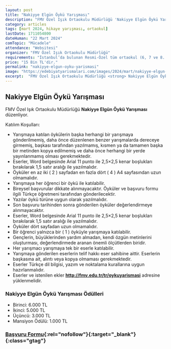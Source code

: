 ```yaml
---
layout: post
title: "Nakiyye Elgün Öykü Yarışması"
description: "FMV Özel Işık Ortaokulu Müdürlüğü 'Nakiyye Elgün Öykü Yarışması' düzenliyor."
category: articles
tags: [mart 2024, hikaye yarışması, ortaokul]
lastDate: 1711054800
dateHuman: "22 Mart 2024"
comTopic: "Mücadele"
attendance: "Websitesi"
organizer: "FMV Özel Işık Ortaokulu Müdürlüğü"
requirements: "İstanbul’da bulunan Resmi-Özel tüm ortaokul (6, 7 ve 8. Sınıflar) öğrencileri katılabilir."
price: "15 Bin TL'dir."
permalink: "nakiyye-elgun-oyku-yarismasi"
image: "https://edebiyatyarismalari.com/images/2024/mart/nakiyye-elgun-oyku-yarismasi.jpg"
excerpt:  "FMV Özel Işık Ortaokulu Müdürlüğü <strong> Nakiyye Elgün Öykü Yarışması </strong> düzenliyor."
---
```


## Nakiyye Elgün Öykü Yarışması
FMV Özel Işık Ortaokulu Müdürlüğü **Nakiyye Elgün Öykü Yarışması** düzenliyor.  

Katılım Koşulları:
- Yarışmaya katılan öykülerin başka herhangi bir yarışmaya gönderilmemiş, daha önce düzenlenen benzer yarışmalarda dereceye girmemiş, başkası tarafından yazılmamış, kısmen ya da tamamen başka bir metinden kopya edilmemiş ve daha önce herhangi bir yerde yayınlanmamış olması gerekmektedir.
- Eserler, Word belgesinde Arial 11 punto ile 2,5×2,5 kenar boşlukları bırakılarak 1,5 satır aralığı ile yazılmalıdır.
- Öyküler en az iki ( 2 ) sayfadan en fazla dört ( 4 ) A4 sayfasından uzun olmamalıdır.
- Yarışmaya her öğrenci bir öykü ile katılabilir.
- Bireysel başvurular dikkate alınmayacaktır. Öyküler ve başvuru formu ilgili Türkçe öğretmeni tarafından gönderilecektir.
- Yazılar öykü türüne uygun olarak yazılmalıdır.
- Son başvuru tarihinden sonra gönderilen öyküler değerlendirmeye alınmayacaktır.
- Eserler, Word belgesinde Arial 11 punto ile 2,5×2,5 kenar boşlukları bırakılarak 1,5 satır aralığı ile yazılmalıdır.
- Öyküler dört sayfadan uzun olmamalıdır.
- Bir öğrenci yalnızca bir ( 1 ) öyküyle yarışmaya katılabilir.
- Gençlerin, büyüklerinden yardım almadan, kendi özgün metinlerini oluşturması, değerlendirmede aranan önemli ölçütlerden biridir.
- Her yarışmacı yarışmaya tek bir eserle katılabilir.
- Yarışmaya gönderilen eserlerin telif hakkı eser sahibine aittir. Eserlerin başkasına ait, alıntı veya kopya olmaması gerekmektedir.
- Eserler Türkçe dil bilgisi, yazım ve noktalama kurallarına uygun hazırlanmalıdır.
- Eserler ve istenilen ekler **http://fmv.edu.tr/tr/oykuyarismasi** adresine yüklenmelidir.


### Nakiyye Elgün Öykü Yarışması Ödülleri
- Birinci: 6.000 TL
- İkinci: 5.000 TL
- Üçüncü: 3.000 TL
- Mansiyon Ödülü: 1.000 TL


### [Başvuru Formu](http://fmv.edu.tr/tr/oykuyarismasi/?ref=edebiyatyarismalari.com){:rel="nofollow"}{:target="_blank"}{:class="gtag"}